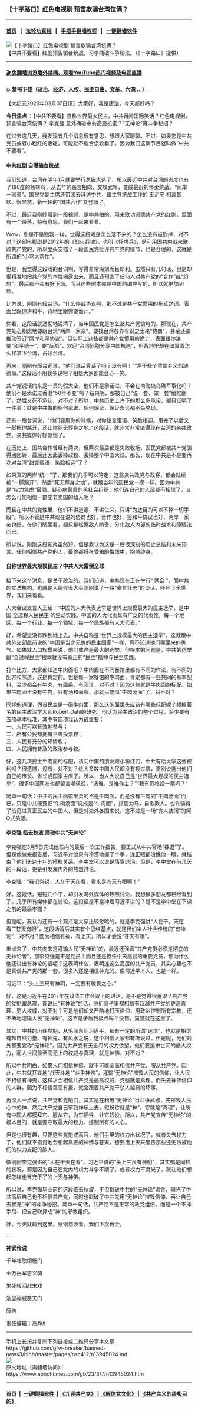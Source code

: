 ### 【十字路口】红色电视剧 预言欺骗台湾伎俩？
------------------------

#### [首页](https://github.com/gfw-breaker/banned-news3/blob/master/README.md) &nbsp;&nbsp;|&nbsp;&nbsp; [法轮功真相](https://github.com/begood0513/basic/blob/master/README.md)  &nbsp;&nbsp;|&nbsp;&nbsp; [手把手翻墙教程](https://github.com/gfw-breaker/guides/wiki)  &nbsp;&nbsp;|&nbsp;&nbsp; [一键翻墙软件](https://github.com/gfw-breaker/nogfw/blob/master/README.md)  



<div><img alt="【十字路口】红色电视剧 预言欺骗台湾伎俩？" class="attachment-djy_600_400 size-djy_600_400 wp-post-image" src="https://i.epochtimes.com/assets/uploads/2023/03/id13945066-35ff4a9e17ddf725287c5f77d2b97b2b-600x400.jpg"/>
<div class="caption">
 【中共不要看】红剧预告骗台统战，习李捅破斗争秘法。（《十字路口》提供）
</div></div><hr/>

#### [ 🎬  免翻墙浏览墙外禁闻、观看YouTube热门视频及电视直播](https://github.com/gfw-breaker/HelloWorld)

#### [ 💥  禁书下载（政治、经济、人权、民主自由、文革、六四 ...）](https://github.com/gfw-breaker/books/blob/master/README.md)

<div><p>
 【大纪元2023年03月07日讯】大家好，我是唐浩，今天都好吗？
</p>
<p>
 <strong>
  今日焦点
 </strong>
 ：【中共不要看】自称世界最大民主，中共再闹国际笑话？红色电视剧，预言骗台湾伎俩？
 <ok href="https://www.epochtimes.com/gb/tag/%E6%9D%8E%E5%85%8B%E5%BC%BA.html">
  李克强
 </ok>
 意外捅破中共高层机密？“无神论”藏斗争秘招？
</p>
<p>
 在过去这几天，我发现有几个消息很有意思，想跟大家聊聊。不过，如果您是中共党员或者小粉红的话呢，可能就不适合您收看了。因为我们这集节目就叫做“中共不要看”。
</p>
<p>
 <center>
 </center>
 <h4>
  中共红剧 自曝骗台统战
 </h4>
 <p>
  我们知道，台湾在明年1月就要举行总统大选了，所以最近中共对台湾的态度也有了180度的急转弯，从去年的恶言相向、文攻武吓，变成最近的怀柔统战、“两岸一家亲”。国民党副主席还带团去拜访中共，跟主导统战工作的
  <ok href="https://www.epochtimes.com/gb/tag/%E7%8E%8B%E6%B2%AA%E5%AE%81.html">
   王沪宁
  </ok>
  相谈甚欢。很显然，新一轮的“国共合作”又登场了。
 </p>
 <p>
  不过，最近我刚好看到一段视频，是中共拍的、用来歌功颂德共产党的红剧，里面有一个段落，特有意思。我们一起来看看。
 </p>
 <p>
  Wow，您是不是跟我一样，觉得这段戏是怎么活下来的？怎么没有被砍掉，对不对？这部电视剧是2012年的《战火兵魂》，也叫《俘虏兵》，是利用国共内战来歌颂共产党的，所以里头安插了一段国民党批评共产党的情节，也是合理的，这就是所谓的“小骂大帮忙”。
 </p>
 <p>
  但是，我觉得这段戏的台词啊，写得非常深刻而且犀利。虽然只有几句话，但是却很精准地把共产党的本性揭露出来，而且还预言了任何人对共产党的“合作”或“幻想”，最后都不会有好下场。而且这些剧本都是中国的编导写的，所以就更加到位。
 </p>
 <p>
  比方说，刚刚有段台词，“什么停战协议啊，那不过是共产党惯用的拖延之词。表面里跟你讲和平，背地里跟你耍诡计。”
 </p>
 <p>
  你看，这段话就透彻地说清了，当年国民党是怎么被共产党骗垮的。那现在，共产党处心积虑地要跟台湾“两岸一家亲”，要找台湾各界有识之士来“协商”，甚至还要推动签订“两岸和平协议”。但实际上这些都是共产党惯用的诡计，表面跟你讲要“和平统一”、要“反战”，欢迎“台湾同胞分享中国机遇”，但背地里却在暗算着怎么样拿下台湾，占领台湾。
 </p>
 <p>
  再来，刚刚有段台词说，“他们说话算话了吗？没有啊！”“净干些个背信弃义的缺德事。”这段话不用我多说吧？相信大家都能会心一笑。
 </p>
 <p>
  共产党说话向来是一贯的假大空，他们不是承诺过，不会在南海搞岛礁军事化吗？他们不是承诺过香港“50年不变”吗？结果呢，都被自己“说一套、做一套”给推翻了，然后又死不承认，对不对？所以，中共历史上许下的那么多承诺，都只证明了一件事：就是中共做的任何承诺、任何保证，保证永远都不会兑现。
 </p>
 <p>
  还有一段台词说，“他们要用你的时候，对你甜言蜜语、笑脸相迎。用完了以后又一脚把你踹开，还让你死无葬身之地。”这段话，就非常非常值得现在台湾的亲共政党、亲共媒体好好警惕了。
 </p>
 <p>
  在历史上，国共合作曾经有两次，但两次最后都是失败收场，国民党都被共产党骗得团团转，最后还因此丢掉政权、丢掉整个中国大陆。那么，现在中共是不是要再次对台湾“甜言蜜语、笑脸相迎”了？
 </p>
 <p>
  如果真的两岸“统一”了，那我们几乎可以笃定，这些亲共政党与政客，都会陆续被“一脚踹开”，然后“死无葬身之地”，就跟当年的国民党一模一样。因为中共是“权力焦虑”最强、疑心病最重的黑社会组织，他们连自己的人民都不相信了，又怎么可能相信一群变节卖国的敌人呢？
 </p>
 <p>
  而且在中共的党性里，他们不讲道德、不讲仁义，只讲“为达目的可以不择一切手段”。所以不管是中共现在说的协商也好、合作也好、签和平协议也好、两岸一家亲也好，在他们眼里看，都只是松懈敌人防备、分化敌人内部的临时战术和障眼法而已。
 </p>
 <p>
  所以说，刚刚这段影片虽然短，但是我认为这是一段很深刻的历史总结和未来预言。任何相信共产党的人，最终都将在受骗的悔恨中，抱憾终身。
 </p>
 <h4>
  自称世界最大规模民主？中共人大雷倒全球
 </h4>
 <p>
  接下来这个消息，是关于政治的。我们知道，中共现在正在举行“
  <ok href="https://www.epochtimes.com/gb/tag/%E4%B8%A4%E4%BC%9A.html">
   两会
  </ok>
  ”，而中共的立法机构、也就是人民代表大会刚刚说了一段“豪言壮志”的谈话，吓坏了全世界，我们来看看。
 </p>
 <p>
  人大会议发言人王超：“中国的人大代表选举是世界上规模最大的民主选举，是中国
  <ok href="https://www.epochtimes.com/gb/tag/%E5%85%A8%E8%BF%87%E7%A8%8B%E4%BA%BA%E6%B0%91%E6%B0%91%E4%B8%BB.html">
   全过程人民民主
  </ok>
  的生动实践。中国的人大代表具有广泛的代表性，每一个地区、每一个行业、每一个领域、每一个民族都有人大代表。”
 </p>
 <p>
  好，希望您没有跌到地上去。中共自称是“世界上规模最大的民主选举”，这就跟中共外交部此前说的“中国是当之无愧的民主国家”一样，真不知道他们哪里来的勇气。如果就人口规模来说，他们或许是最大的选举，但根本的问题是，中共的选举跟“全过程民主”根本就没有真正的“民主”精神与民主实践。
 </p>
 <p>
  打个比方，大家都知道牛肉面吧？牛肉面在不同餐馆里都有不同的作法，有不同的配方和味道，这是肯定的。但是每一家餐馆的牛肉面，肯定都有一些共同的基本配料，至少都会有牛肉、有面条、有汤汁，对不对？因为这些就是牛肉面的标配。如果牛肉面里没有牛肉，只有汤和面条，那就只能叫“牛肉汤面”了，对不对？
 </p>
 <p>
  同样的道理，假设民主是一碗牛肉面，那么这碗面里头应该有哪些标配呢？根据著名的民主政治学大师Robert Dahl的研究，他认为民主政治的整个过程，至少要有五项基本标准，其中有四项我认为最重要：
  <br/>
  一、人民可以有效地参与；
  <br/>
  二、所有公民都拥有平等投票权；
  <br/>
  三、人民有充分的知情权；
  <br/>
  四、人民拥有普及的政治参与权。
 </p>
 <p>
  好，这几项民主牛肉面的标配，请问中国的朋友跟小粉红们，中共有给大家这些权利吗？很遗憾，没有，对不对？绝大多数中国人民都没有投过票，更别说选出他们自己的市长、省长或国家主席了。所以，当人大说自己是“世界最大规模的民主选举”，很多中国网友也都留言嘲讽说，“选谁、是谁作主？”“我有资格投一票吗？”
 </p>
 <p>
  简单一句话：中共的民主面馆里卖的不是牛肉面，而是没有牛肉的“牛肉汤面”而已，只是中共硬要把“牛肉汤面”说成是“牛肉面”，指鹿为马，自欺欺人。也许骗得了没见过真正民主的中国人，但是对海外各国来说，这不过是一场“穷人装阔”的阿Q式笑话。
 </p>
 <h4>
  <ok href="https://www.epochtimes.com/gb/tag/%E6%9D%8E%E5%85%8B%E5%BC%BA.html">
   李克强
  </ok>
  临去秋波 捅破中共“无神论”
 </h4>
 <p>
  李克强在3月5日完成他任内的最后一次工作报告，要正式从中共官场“裸退”了。但是他做完报告后，习近平对他只有冷漠地握了个手，连正眼都没瞧他一眼，就结束了他们长达十年的搭档关系。李中堂可以说是落寞退场。但是，李中堂在前几天的一段话，更是引发海内外的热烈讨论。
 </p>
 <p>
  李克强：“我们常说，人在干天在看，看来是苍天有眼啊！”
 </p>
 <p>
  好，这段话，短短几个字，却引发海外媒体的热烈讨论，我想很多朋友都已经看到了。几乎所有媒体都在讨论，这段话是不是冲着习近平讲的？是不是李中堂在下课之前的最后牢骚？
 </p>
 <p>
  但是呢，我认为还有一个观点是大家比较忽略的，就是李克强讲“人在干，天在看”“苍天有眼”，这段话背后其实有个思维基点，就是我们华人社会传统的“有神论”，对不对？因为相信有神，有上天，所以才会说“苍天有眼”。
 </p>
 <p>
  重点来了，中共向来是灌输人民“无神论”的，最近还强调“共产党员必须是彻底的无神论者”，那李克强是不是党员？而且还是担任中央高官的重要党员，那为什么他还讲出有神论的话呢？这表明什么，表明连这么高层的共产党员，其实心里也不是真信共产党的那一套，很多人还是相信神鬼的。像习近平本人，也是一样。
 </p>
 <p>
  习近平：“头上三尺有神明，一定要有敬畏之心。”
 </p>
 <p>
  好，这是习近平在2017年在政法工作会议上的讲话。是不是觉得很荒谬？共产党的党魁跟总理，都说出“有神论”的话，他们骨子里都相信有超越共产党的更高真理、更大权威，对不对？可是他们却又严酷地打压信仰，用政治控制所有宗教，还不断地灌输人民“无神论”，这不是矛盾到极点吗？没错，猫腻就在这里了。
 </p>
 <p>
  其实，中共的历任党魁，从毛泽东到习近平，都有一定的所谓“迷信”，也就是相信有超自然力量、有神鬼、有风水之说，这个相信大家都有听说过。但是呢，他们对外都要宣称“无神论”，因为共产党有无止尽的权力欲望，他们要追求世间的最大权力，而人世间最至高无上的权威与真理，就是神佛，对不对？
 </p>
 <p>
  所以中共明白，如果人们相信神佛，就不可能全面相信共产党、服从共产党。因此，中共就狂妄地“战天斗地”“斗争神佛”，灌输“无神论”摧毁人民的信仰，让人民不相信有神鬼，这样才会相信共产党是最高权威、党魁就是真理。而失去神佛信仰的人群，因为不相信善恶有报，就会跟着共产党干杀人越货的坏事。
 </p>
 <p>
  再深入一点说，共产党和党魁们，其实是在利用“无神论”当斗争武器，先摧毁人民心中的神，然后共产党自己窜到神坛上去，假扮它就是“神”，它就是“真理”，让所有中国人都膜拜它、服从它，为它牺牲，让它奴役。所以，共产党宣传“无神论”的根本目的，就是要夺取最大的权力、控制所有的人心。
 </p>
 <p>
  但是也很有趣，只要这些党魁或高官，他们手里的权力出状况了，或者失去权力了，他们就不自觉地会想起真正的神佛与苍天，想要用上天来警告那些还无法被他们的权力支配的敌人。
 </p>
 <p>
  像刚刚李克强讲的“人在干天在看”，习近平讲的“头上三尺有神明”，其实都是同样的状况，都是因为自己在党内的权力斗争不顺了，或者权力不灵光了，就让他们想起怎样也冒充不了的上天与神佛。
 </p>
 <p>
  所以说，李克强毕业前的这段临去秋波，不但戳破中共的“无神论”谎言，曝光了中共高层自己也不相信共产党，同时也戳破了中共先用“无神论”摧毁信仰、再让自己去冒充“神”的斗争秘招。简单一句话，共产党不是正常的政党组织，而是一个不择手段、把自己吹捧成“神”的邪教组织。
 </p>
 <p>
  好，今天就聊到这里。感谢您收看，我们下次再会。
 </p>
 <p>
  —
 </p>
 <p>
  <strong>
   神武传说
  </strong>
 </p>
 <p>
  千年壮歌颂杨门
 </p>
 <p>
  十万岳军忠义魂
 </p>
 <p>
  生死转回战末戏
 </p>
 <p>
  浩显神威震天门
 </p>
 <p>
  唐浩
 </p>
 <p>
  责任编辑：高静#
 </p>
</p></div>
<hr/>
手机上长按并复制下列链接或二维码分享本文章：<br/>
https://github.com/gfw-breaker/banned-news3/blob/master/pages/nsc412/n13945024.md <br/>
<a href='https://github.com/gfw-breaker/banned-news3/blob/master/pages/nsc412/n13945024.md'><img src='https://github.com/gfw-breaker/banned-news3/blob/master/pages/nsc412/n13945024.md.png'/></a> <br/>
原文地址（需翻墙访问）：https://www.epochtimes.com/gb/23/3/7/n13945024.htm


------------------------
#### [首页](https://github.com/gfw-breaker/banned-news3/blob/master/README.md) &nbsp;|&nbsp; [一键翻墙软件](https://github.com/gfw-breaker/nogfw/blob/master/README.md) &nbsp;| [《九评共产党》](https://github.com/gfw-breaker/9ping.md/blob/master/README.md#九评之一评共产党是什么) | [《解体党文化》](https://github.com/gfw-breaker/jtdwh.md/blob/master/README.md) | [《共产主义的终极目的》](https://github.com/gfw-breaker/gczydzjmd.md/blob/master/README.md)


<img src='http://gfw-breaker.win/banned-news3/pages/nsc412/n13945024.md' width='0px' height='0px'/>